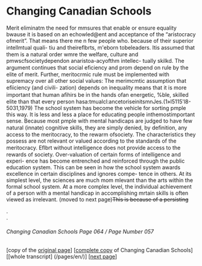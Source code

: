 # Changing Canadian Schools

Merit eliminatm the need for mmsures that enable or ensure
equality bwause it is based on an echowled@ent and
acceptance of the “aristocracy ofmerit”. That means there me
n few people who. because of their superior intellmtual quali-
tiu and theireﬂbrts, m'eborn tobeleaders. Itis assumed that
them is a natural order wmre the welfare, culture and
pmwscfsocietydependon anaristoa-acyofthm intellec-
tually skilkd. The argument continues that social eﬁciency
and prom depend on rule by the elite of merit. Further,
meritocrmic rule must be implemented with supremacy over
all other social values:
The merimcmtic assumption that eﬁiciency (and civili-
zation) depends on inequality means that it is more
important that human aﬁhirs be in the hands ofan
energetic, %ble, skilled elite than that every person
hasa:tmualcl:ancetoriseinitsmnJes.(1»I5115'l8-5031,1979)
The school system has become the vehicle for sorting
pmple this way. It is less and less a place for educating people
inthemostimportant sense. Because most pmple with mental
handicaps are judged to have few natural (innate) cognitive
skills, they are simply denied, by deﬁnition, any access to the
meritocracy, to the rewarm ofsociety. The characteristics they
possess are not relevant or valued according to the standards
of the meritocracy. Eﬂbrt without intelligence does not provide
access to the rewards of society.
Over-valuation of certain forms of intelligence and experi-
ence has become entrenched and reinforced through the public
education system. This can be seen in how the school system
awards excellence in certain disciplines and ignores compe-
tence in others. At its simplest level, the sciences are much
mom mlevant than the arts within the formal school system.
At a more complex level, the individual achievement of a
person with a mental handicap in accomplishing mrtain skills
is often viewed as irrelevant. (moved to next page)~~This is because of a persisting~~


.  
.  

###### Changing Canadian Schools Page 064 / Page Number 057

[copy of the [original page](/copies-from-original/CCS064-page057.png)]
[[complete copy](/copies-from-original/BestCopy_Changing_Canadian_Schools_Perspectives_on_Disability_and_Inclusion.pdf) of Changing Canadian Schools]
[[whole transcript] (/pages/en/)]
[[next page](Changing_Canadian_Schools-065)]
